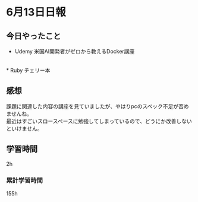 #  6月13日日報
##  今日やったこと
* Udemy 米国AI開発者がゼロから教えるDocker講座
<br>
* Ruby チェリー本
<br>

##  感想
課題に関連した内容の講座を見ていましたが、やはりpcのスペック不足が否めませんね。
<br>
最近はすごいスロースペースに勉強してしまっているので、どうにか改善しないといけません。
##  学習時間
2h

###  累計学習時間
155h